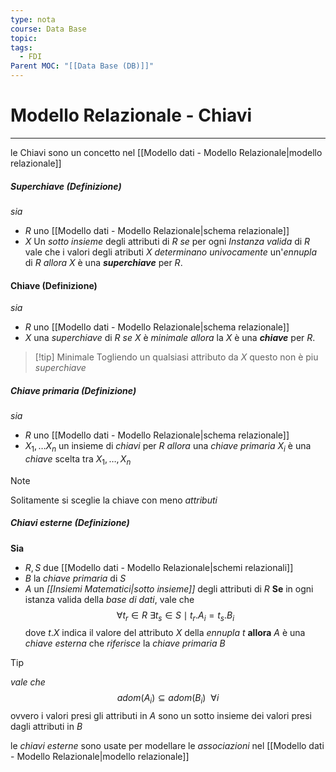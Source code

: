 ```yaml
---
type: nota
course: Data Base
topic: 
tags:
  - FDI
Parent MOC: "[[Data Base (DB)]]"
---
```


# Modello Relazionale - Chiavi
---
le Chiavi sono un concetto nel [[Modello dati - Modello Relazionale|modello relazionale]]
##### Superchiave (Definizione)
_sia_ 
- $R$ uno [[Modello dati - Modello Relazionale|schema relazionale]]
- $X$ Un _sotto insieme_ degli attributi di $R$
_se_ per ogni _Instanza valida_ di $R$ vale che i valori degli atributi $X$ _determinano univocamente_ un'_ennupla_ di $R$ 
_allora_ $X$ è una __*superchiave*__ per $R$.

#### Chiave (Definizione)
_sia_ 
- $R$ uno [[Modello dati - Modello Relazionale|schema relazionale]]
- $X$ una _superchiave_ di $R$
_se_  $X$ è _minimale_
_allora_ la $X$ è una __*chiave*__ per $R$.

> [!tip] Minimale
> 	 Togliendo un qualsiasi attributo da $X$ questo non è piu _superchiave_
##### Chiave primaria (Definizione)
_sia_
- $R$ uno [[Modello dati - Modello Relazionale|schema relazionale]]
- $X_{1},\dots X_{n}$ un insieme di _chiavi_ per $R$
_allora_ una _chiave primaria_ $X_{i}$ è una _chiave_ scelta tra $X_{1},\dots,X_{n}$

>[!note]
>Solitamente si sceglie la chiave con meno _attributi_

##### Chiavi esterne (Definizione)
__Sia__ 
- $R,S$ due [[Modello dati - Modello Relazionale|schemi relazionali]]
- $B$ la _chiave primaria_ di $S$
- $A$ un _[[Insiemi Matematici|sotto insieme]]_ degli attributi di $R$
__Se__ in ogni istanza valida della _base di dati_, vale che $$\forall t_r \in R \ \exists t_{s} \in  S\mid t_r.A_i=t_s.B_i$$ dove $t.X$ indica il valore del attributo $X$ della _ennupla_ $t$
__allora__ $A$ è una _chiave esterna_ che _riferisce_ la _chiave primaria_ $B$

>[!tip]
>_vale che_ $$adom(A_{i}) \subseteq adom(B_{i}) \ \ \forall i$$
>ovvero i valori presi gli attributi in $A$ sono un sotto insieme dei valori presi dagli attributi in $B$

le _chiavi esterne_ sono usate per modellare le _associazioni_ nel [[Modello dati - Modello Relazionale|modello relazionale]]
